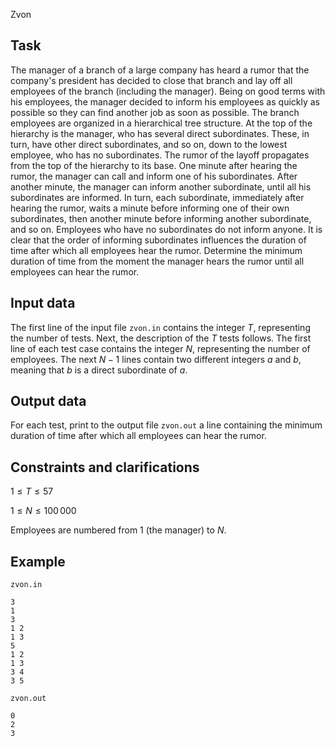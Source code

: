 Zvon

## Task

The manager of a branch of a large company has heard a rumor that the company's president has decided to close that branch and lay off all employees of the branch (including the manager). Being on good terms with his employees, the manager decided to inform his employees as quickly as possible so they can find another job as soon as possible. The branch employees are organized in a hierarchical tree structure. At the top of the hierarchy is the manager, who has several direct subordinates. These, in turn, have other direct subordinates, and so on, down to the lowest employee, who has no subordinates. The rumor of the layoff propagates from the top of the hierarchy to its base. One minute after hearing the rumor, the manager can call and inform one of his subordinates. After another minute, the manager can inform another subordinate, until all his subordinates are informed. In turn, each subordinate, immediately after hearing the rumor, waits a minute before informing one of their own subordinates, then another minute before informing another subordinate, and so on. Employees who have no subordinates do not inform anyone. It is clear that the order of informing subordinates influences the duration of time after which all employees hear the rumor. Determine the minimum duration of time from the moment the manager hears the rumor until all employees can hear the rumor.

## Input data

The first line of the input file `zvon.in` contains the integer $T$, representing the number of tests. Next, the description of the $T$ tests follows. The first line of each test case contains the integer $N$, representing the number of employees. The next $N-1$ lines contain two different integers $a$ and $b$, meaning that $b$ is a direct subordinate of $a$.

## Output data

For each test, print to the output file `zvon.out` a line containing the minimum duration of time after which all employees can hear the rumor.

## Constraints and clarifications

$1 \leq T \leq 57$

$1 \leq N \leq 100\,000$

Employees are numbered from 1 (the manager) to $N$.

## Example

`zvon.in`
```
3
1
3
1 2
1 3
5
1 2
1 3
3 4
3 5
```

`zvon.out`
```
0
2
3
```